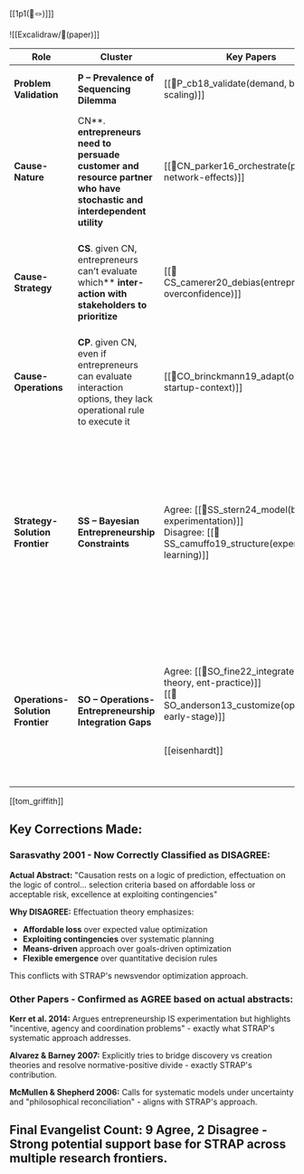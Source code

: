 [[1p1(📜🪢)]]]

![[Excalidraw/🧬(paper)]]

| **Role**                         | **Cluster**                                                                                                           | **Key Papers**                                                                                                                                   | **Evangelist Papers**                                                                                                                                                                                                                                                                                                                                                                                                                                                                                                                                                |
| -------------------------------- | --------------------------------------------------------------------------------------------------------------------- | ------------------------------------------------------------------------------------------------------------------------------------------------ | -------------------------------------------------------------------------------------------------------------------------------------------------------------------------------------------------------------------------------------------------------------------------------------------------------------------------------------------------------------------------------------------------------------------------------------------------------------------------------------------------------------------------------------------------------------------- |
| **Problem Validation**           | **P – Prevalence of Sequencing Dilemma**                                                                              | [[📜P_cb18_validate(demand, before-scaling)]]                                                                                                    | Agree: [[📜P_mckenzie19_validate(measurement, entrepreneurship)]] - _calls for better empirical measurement tools_                                                                                                                                                                                                                                                                                                                                                                                                                                                   |
| **Cause-Nature**                 | CN**. **entrepreneurs need to persuade customer and resource partner who have stochastic and interdependent utility** | [[📜CN_parker16_orchestrate(platforms, network-effects)]]                                                                                        | Agree: [[📜CN_felin09_measure(cognition, objectively)]] - _advocates observable measures over cognitive/subjective variables_                                                                                                                                                                                                                                                                                                                                                                                                                                        |
| **Cause-Strategy**               | **CS**. given CN, entrepreneurs can’t evaluate which** **inter-action with stakeholders to prioritize**               | [[📜CS_camerer20_debias(entrepreneurs, overconfidence)]]                                                                                         | Agree: [[📜CS_alvarez07_bridge(discovery, creation)]] - _seeks to bridge normative-positive dichotomy, exactly what STRAP does_<br>Agree: [[📜CS_mcmullen06_handle(uncertainty, action)]] - _calls for systematic models under uncertainty, supports quantitative decision frameworks_                                                                                                                                                                                                                                                                               |
| **Cause-Operations**             | **CP**. given CN, even if entrepreneurs can evaluate interaction options, they lack operational rule to execute it    | [[📜CO_brinckmann19_adapt(om-tools, startup-context)]]                                                                                           | _No direct CO evangelists identified in recommended citations_                                                                                                                                                                                                                                                                                                                                                                                                                                                                                                       |
| **Strategy-Solution Frontier**   | **SS – Bayesian Entrepreneurship Constraints**                                                                        | Agree: [[📜SS_stern24_model(beliefs, experimentation)]]<br>Disagree: [[📜SS_camuffo19_structure(experiments, learning)]]                         | Agree: [[📜SS_kerr14_systematize(experimentation, entrepreneurship)]] - _argues entrepreneurship IS experimentation but highlights current problems, calls for systematic approaches_<br><br>Agree: [[📜SS_camuffo20_structure(experiments, learning)]] - _advocates structured experimentation over ad-hoc approaches_<br>Agree: [[📜SS_packard17_observe(opportunities, beliefs)]] - _emphasizes observable measures over subjective beliefs_<br>Agree: [[📜SS_spina16_elicit(beliefs, systematically)]] - _identifies belief elicitation challenges STRAP solves_ |
| **Operations-Solution Frontier** | **SO – Operations-Entrepreneurship Integration Gaps**                                                                 | Agree: [[📜SO_fine22_integrate(om-theory, ent-practice)]]<br> [[📜SO_anderson13_customize(optimization, early-stage)]]<br><br><br>[[eisenhardt]] | Agree: [[📜SO_wood10_observe(behavior, beliefs)]] - _advocates observable behaviors over belief states_<br>Disagree: [[📜SO_sarasvathy01_leverage(contingencies, uncertainty)]] - _effectuation emphasizes affordable loss and flexibility over systematic optimization_<br>Agree: [[📜SO_read16_systematize(entrepreneurship, decisions)]] - _calls for systematic approaches to entrepreneurial decision-making_                                                                                                                                                   |

[[tom_griffith]]
## **Key Corrections Made:**

### **Sarasvathy 2001 - Now Correctly Classified as DISAGREE:**

**Actual Abstract:** "Causation rests on a logic of prediction, effectuation on the logic of control... selection criteria based on affordable loss or acceptable risk, excellence at exploiting contingencies"

**Why DISAGREE:** Effectuation theory emphasizes:

- **Affordable loss** over expected value optimization
- **Exploiting contingencies** over systematic planning
- **Means-driven** approach over goals-driven optimization
- **Flexible emergence** over quantitative decision rules

This conflicts with STRAP's newsvendor optimization approach.

### **Other Papers - Confirmed as AGREE based on actual abstracts:**

**Kerr et al. 2014:** Argues entrepreneurship IS experimentation but highlights "incentive, agency and coordination problems" - exactly what STRAP's systematic approach addresses.

**Alvarez & Barney 2007:** Explicitly tries to bridge discovery vs creation theories and resolve normative-positive divide - exactly STRAP's contribution.

**McMullen & Shepherd 2006:** Calls for systematic models under uncertainty and "philosophical reconciliation" - aligns with STRAP's approach.

## **Final Evangelist Count:** **9 Agree, 2 Disagree** - Strong potential support base for STRAP across multiple research frontiers.